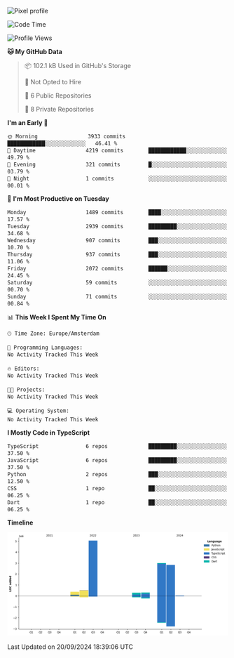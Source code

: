 ![Pixel profile](https://pixel-profile.vercel.app/api/github-stats?username=Atchferox&screen_effect=true&theme=rainbow
)


<!--START_SECTION:waka-->
![Code Time](http://img.shields.io/badge/Code%20Time-415%20hrs%204%20mins-blue)

![Profile Views](http://img.shields.io/badge/Profile%20Views-0-blue)

**🐱 My GitHub Data** 

> 📦 102.1 kB Used in GitHub's Storage 
 > 
> 🚫 Not Opted to Hire
 > 
> 📜 6 Public Repositories 
 > 
> 🔑 8 Private Repositories 
 > 
**I'm an Early 🐤** 

```text
🌞 Morning                3933 commits        ████████████░░░░░░░░░░░░░   46.41 % 
🌆 Daytime                4219 commits        ████████████░░░░░░░░░░░░░   49.79 % 
🌃 Evening                321 commits         █░░░░░░░░░░░░░░░░░░░░░░░░   03.79 % 
🌙 Night                  1 commits           ░░░░░░░░░░░░░░░░░░░░░░░░░   00.01 % 
```
📅 **I'm Most Productive on Tuesday** 

```text
Monday                   1489 commits        ████░░░░░░░░░░░░░░░░░░░░░   17.57 % 
Tuesday                  2939 commits        █████████░░░░░░░░░░░░░░░░   34.68 % 
Wednesday                907 commits         ███░░░░░░░░░░░░░░░░░░░░░░   10.70 % 
Thursday                 937 commits         ███░░░░░░░░░░░░░░░░░░░░░░   11.06 % 
Friday                   2072 commits        ██████░░░░░░░░░░░░░░░░░░░   24.45 % 
Saturday                 59 commits          ░░░░░░░░░░░░░░░░░░░░░░░░░   00.70 % 
Sunday                   71 commits          ░░░░░░░░░░░░░░░░░░░░░░░░░   00.84 % 
```


📊 **This Week I Spent My Time On** 

```text
🕑︎ Time Zone: Europe/Amsterdam

💬 Programming Languages: 
No Activity Tracked This Week

🔥 Editors: 
No Activity Tracked This Week

🐱‍💻 Projects: 
No Activity Tracked This Week

💻 Operating System: 
No Activity Tracked This Week
```

**I Mostly Code in TypeScript** 

```text
TypeScript               6 repos             █████████░░░░░░░░░░░░░░░░   37.50 % 
JavaScript               6 repos             █████████░░░░░░░░░░░░░░░░   37.50 % 
Python                   2 repos             ███░░░░░░░░░░░░░░░░░░░░░░   12.50 % 
CSS                      1 repo              ██░░░░░░░░░░░░░░░░░░░░░░░   06.25 % 
Dart                     1 repo              ██░░░░░░░░░░░░░░░░░░░░░░░   06.25 % 
```



**Timeline**

![Lines of Code chart](https://raw.githubusercontent.com/Atchferox/Atchferox/main/assets/bar_graph.png)


 Last Updated on 20/09/2024 18:39:06 UTC
<!--END_SECTION:waka-->
